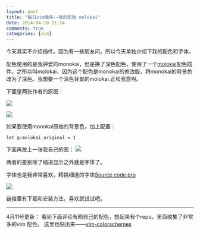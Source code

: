 ```yaml
---
layout: post
title: "每日vim插件--我的配色 molokai"
date: 2014-04-10 21:24
comments: true
categories: [vim]
---
```


今天其实不介绍插件。因为有一些朋友问，所以今天单独介绍下我的配色和字体。

配色使用的是我钟爱的monokai，但是换了深色配色，使用了一个[molokai](https://github.com/tomasr/molokai)配色插件。之所以叫molokai，因为这个配色是monokai的修改版，将monokai的背景色改为了深色。我想要一个深色背景的molokai.正和我意啊。

下面是两张作者的原图：
<!--more-->

![](http://www.winterdom.com/weblog/content/binary/WindowsLiveWriter/MolokaiforVim_8602/molokai_normal_small_3.png)

![](http://www.winterdom.com/weblog/content/binary/WindowsLiveWriter/MolokaiforVim_8602/molokai_original_small_3.png)

如果要使用monokai原始的背景色，加上配置：

```
let g:molokai_original = 1
```

下面再放上一张我自己的图：
![](http://ww1.sinaimg.cn/large/69d56e38gw1efatpzm085j21kw0zrdnu.jpg)


两者的差别除了缩进显示之外就是字体了。

字体也是我非常喜欢，精挑细选的字体[Source code pro](https://github.com/adobe/source-code-pro)

![](http://ww2.sinaimg.cn/large/69d56e38gw1efatye9ls3j20lw0haacp.jpg)

链接里有下载和安装方法，喜欢就试试吧。

---------
4月11号更新：
看到下面评论有晒自己的配色，想起来有个repo，里面收集了非常多的vim 配色。
这里也贴出来——[vim-colorschemes](https://github.com/flazz/vim-colorschemes)